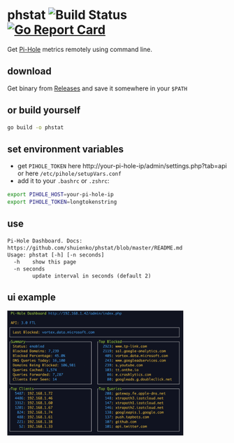 # phstat ![Build Status](https://github.com/shuienko/phstat/actions/workflows/go.yml/badge.svg) [![Go Report Card](https://goreportcard.com/badge/github.com/shuienko/phstat)](https://goreportcard.com/report/github.com/shuienko/phstat)
Get [Pi-Hole](https://github.com/pi-hole/pi-hole) metrics remotely using command line.

## download

Get binary from [Releases](https://github.com/shuienko/phstat/releases) and save it somewhere in your `$PATH`

## or build yourself
```bash
go build -o phstat
```

## set environment variables
* get `PIHOLE_TOKEN` here http://your-pi-hole-ip/admin/settings.php?tab=api or here `/etc/pihole/setupVars.conf`
* add it to your `.bashrc` or `.zshrc`:

```bash
export PIHOLE_HOST=your-pi-hole-ip
export PIHOLE_TOKEN=longtokenstring
```


## use

```
Pi-Hole Dashboard. Docs: https://github.com/shuienko/phstat/blob/master/README.md
Usage: phstat [-h] [-n seconds]
  -h	show this page
  -n seconds
    	update interval in seconds (default 2)
```

## ui example
<img src="./phstat.png" alt="macOC 10.13; iTerm2 app; Menlo Regular 12pt.)" width="80%">
